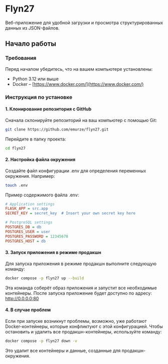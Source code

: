 # Flyn27

Веб-приложение для удобной загрузки и просмотра структурированных данных из 
JSON-файлов.

## Начало работы

### Требования

Перед началом убедитесь, что на вашем компьютере установлены:

- Python 3.12 или выше
- Docker – [https://www.docker.com/](https://www.docker.com/)

### Инструкция по установке

#### 1. Клонирование репозитория с GitHub

Сначала склонируйте репозиторий на ваш компьютер с помощью Git:

```bash
git clone https://github.com/emurze/flyn27.git
```

Перейдите в папку проекта:

```bash
cd flyn27
```

#### 2. Настройка файла окружения

Создайте файл конфигурации .env для определения переменных окружения. Например:

```bash
touch .env
```

Пример содержимого файла .env:

```ini
# Application settings
FLASK_APP = src.app
SECRET_KEY = secret_key  # Insert your own secret key here

# PostgreSQL settings
POSTGRES_DB = db
POSTGRES_USER = user
POSTGRES_PASSWORD = 12345678
POSTGRES_HOST = db
```

#### 3. Запуск приложения в режиме продакшн

Для запуска приложения в режиме продакшн выполните следующую команду:

```bash
docker compose -p flyn27 up --build
```

Эта команда соберёт образ приложения и запустит все необходимые контейнеры.
После запуска приложение будет доступно по адресу: http://0.0.0.0:80

#### 4. В случае проблем

Если при запуске возникнут проблемы, возможно, уже работают Docker-контейнеры, которые конфликтуют с этой конфигурацией.
Чтобы остановить и удалить все продакшн-контейнеры, используйте команду:

```bash
docker compose -p flyn27 down -v
```

Это удалит все контейнеры и данные, созданные для продакшн-окружения.
